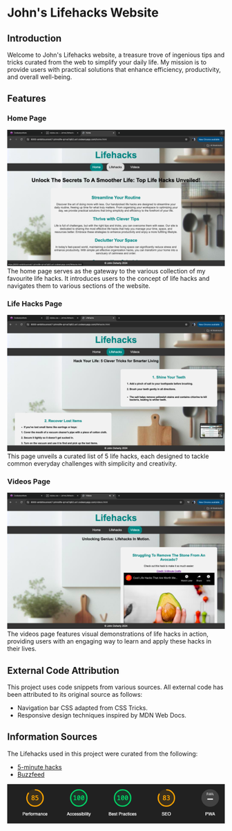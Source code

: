 
# John's Lifehacks Website

## Introduction
Welcome to John's Lifehacks website, a treasure trove of ingenious tips and tricks curated from the web to simplify your daily life. My mission is to provide users with practical solutions that enhance efficiency, productivity, and overall well-being.

## Features

### Home Page
![home page](https://github.com/AmbitiousRook7/JohnsLifehacks/blob/main/Screenshots/Screenshot%202024-04-18%20at%2022.50.13.png)
The home page serves as the gateway to the various collection of my favourite life hacks. It introduces users to the concept of life hacks and navigates them to various sections of the website.

### Life Hacks Page
![lifehacks page](https://github.com/AmbitiousRook7/JohnsLifehacks/blob/main/Screenshots/Screenshot%202024-04-18%20at%2022.50.18.png)
This page unveils a curated list of 5 life hacks, each designed to tackle common everyday challenges with simplicity and creativity.

### Videos Page
![Videos page](https://github.com/AmbitiousRook7/JohnsLifehacks/blob/main/Screenshots/Screenshot%202024-04-18%20at%2022.50.31.png)
The videos page features visual demonstrations of life hacks in action, providing users with an engaging way to learn and apply these hacks in their lives.

## External Code Attribution
This project uses code snippets from various sources. All external code has been attributed to its original source as follows:
- Navigation bar CSS adapted from CSS Tricks.
- Responsive design techniques inspired by MDN Web Docs.

## Information Sources
The Lifehacks used in this project were curated from the following:
- [5-minute hacks](https://www.youtube.com/@5MinuteCraftsYouTube)
- [Buzzfeed](https://www.buzzfeed.com/uk)


![HTML Ratings](https://github.com/AmbitiousRook7/JohnsLifehacks/blob/main/Screenshots/Screenshot%202024-04-18%20at%2023.24.58.png)

